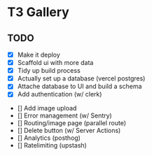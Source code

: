 # T3 Gallery

## TODO

- [x] Make it deploy
- [x] Scaffold ui with more data
- [x] Tidy up build process
- [x] Actually set up a database (vercel postgres)
- [x] Attache database to UI and build a schema
- [x] Add authentication (w/ clerk)
- [] Add image upload
- [] Error management (w/ Sentry)
- [] Routing/image page  (parallel route)
- [] Delete button (w/ Server Actions)
- [] Analytics (posthog)
- [] Ratelimiting (upstash)
